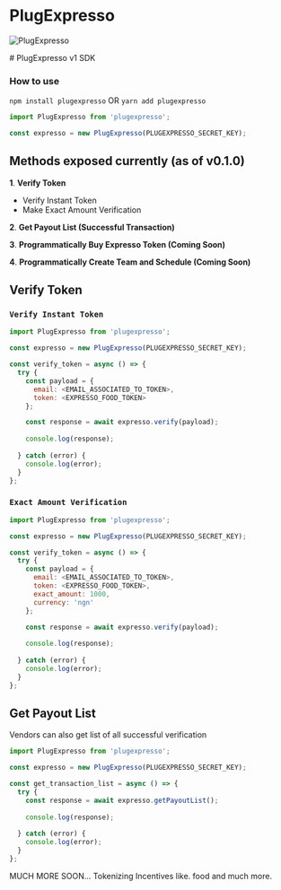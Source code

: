 # PlugExpresso

<p>
<img title="PlugExpresso" src="https://expresso-api.s3.amazonaws.com/emailLogo.png"/>
</p>
# PlugExpresso v1 SDK

### How to use

`npm install plugexpresso` OR `yarn add plugexpresso`

```javascript
import PlugExpresso from 'plugexpresso';

const expresso = new PlugExpresso(PLUGEXPRESSO_SECRET_KEY);
```

## Methods exposed currently (as of v0.1.0)

**1**. **Verify Token**
- Verify Instant Token
- Make Exact Amount Verification

**2**. **Get Payout List (Successful Transaction)**

**3**. **Programmatically Buy Expresso Token (Coming Soon)**

**4**. **Programmatically Create Team and Schedule (Coming Soon)**

## Verify Token

### `Verify Instant Token`

```javascript
import PlugExpresso from 'plugexpresso';

const expresso = new PlugExpresso(PLUGEXPRESSO_SECRET_KEY);

const verify_token = async () => {
  try {
    const payload = {
      email: <EMAIL_ASSOCIATED_TO_TOKEN>,
      token: <EXPRESSO_FOOD_TOKEN>
    };

    const response = await expresso.verify(payload);
    
    console.log(response);
    
  } catch (error) {
    console.log(error);
  }
};
```
### `Exact Amount Verification`

```javascript
import PlugExpresso from 'plugexpresso';

const expresso = new PlugExpresso(PLUGEXPRESSO_SECRET_KEY);

const verify_token = async () => {
  try {
    const payload = {
      email: <EMAIL_ASSOCIATED_TO_TOKEN>,
      token: <EXPRESSO_FOOD_TOKEN>,
      exact_amount: 1000,
      currency: 'ngn'
    };

    const response = await expresso.verify(payload);
    
    console.log(response);
    
  } catch (error) {
    console.log(error);
  }
};
```

## Get Payout List

Vendors can also get list of all successful verification

```javascript
import PlugExpresso from 'plugexpresso';

const expresso = new PlugExpresso(PLUGEXPRESSO_SECRET_KEY);

const get_transaction_list = async () => {
  try {
    const response = await expresso.getPayoutList();
    
    console.log(response);
    
  } catch (error) {
    console.log(error);
  }
};
```


MUCH MORE SOON...
Tokenizing Incentives like. food and much more.
